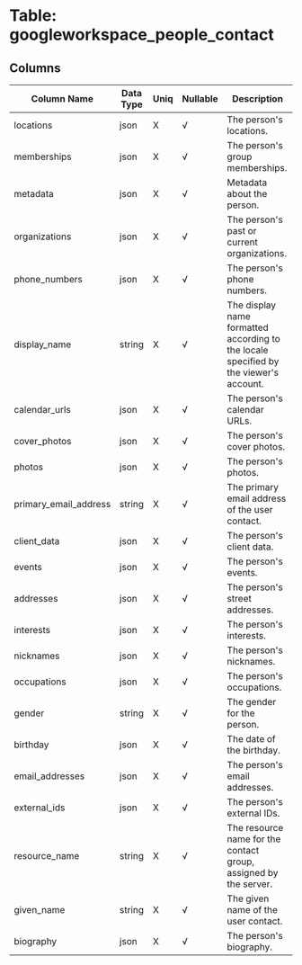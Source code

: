 # Table: googleworkspace_people_contact

## Columns 

|  Column Name   |  Data Type  | Uniq | Nullable | Description | 
|  ----  | ----  | ----  | ----  | ---- | 
| locations | json | X | √ | The person's locations. | 
| memberships | json | X | √ | The person's group memberships. | 
| metadata | json | X | √ | Metadata about the person. | 
| organizations | json | X | √ | The person's past or current organizations. | 
| phone_numbers | json | X | √ | The person's phone numbers. | 
| display_name | string | X | √ | The display name formatted according to the locale specified by the viewer's account. | 
| calendar_urls | json | X | √ | The person's calendar URLs. | 
| cover_photos | json | X | √ | The person's cover photos. | 
| photos | json | X | √ | The person's photos. | 
| primary_email_address | string | X | √ | The primary email address of the user contact. | 
| client_data | json | X | √ | The person's client data. | 
| events | json | X | √ | The person's events. | 
| addresses | json | X | √ | The person's street addresses. | 
| interests | json | X | √ | The person's interests. | 
| nicknames | json | X | √ | The person's nicknames. | 
| occupations | json | X | √ | The person's occupations. | 
| gender | string | X | √ | The gender for the person. | 
| birthday | json | X | √ | The date of the birthday. | 
| email_addresses | json | X | √ | The person's email addresses. | 
| external_ids | json | X | √ | The person's external IDs. | 
| resource_name | string | X | √ | The resource name for the contact group, assigned by the server. | 
| given_name | string | X | √ | The given name of the user contact. | 
| biography | json | X | √ | The person's biography. | 


